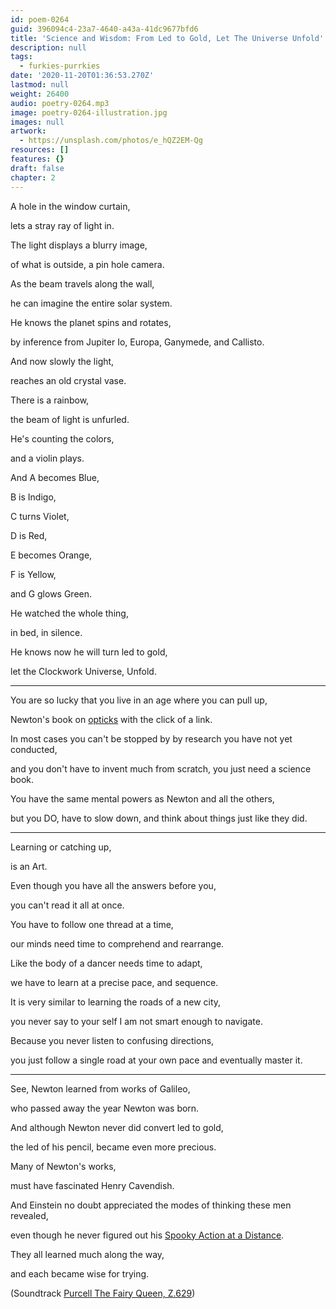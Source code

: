 ```yaml
---
id: poem-0264
guid: 396094c4-23a7-4640-a43a-41dc9677bfd6
title: 'Science and Wisdom: From Led to Gold, Let The Universe Unfold'
description: null
tags:
  - furkies-purrkies
date: '2020-11-20T01:36:53.270Z'
lastmod: null
weight: 26400
audio: poetry-0264.mp3
image: poetry-0264-illustration.jpg
images: null
artwork:
  - https://unsplash.com/photos/e_hQZ2EM-Qg
resources: []
features: {}
draft: false
chapter: 2
---
```


A hole in the window curtain,

lets a stray ray of light in.

The light displays a blurry image,

of what is outside, a pin hole camera.

As the beam travels along the wall,

he can imagine the entire solar system.

He knows the planet spins and rotates,

by inference from Jupiter Io, Europa, Ganymede, and Callisto.

And now slowly the light,

reaches an old crystal vase.

There is a rainbow,

the beam of light is unfurled.

He's counting the colors,

and a violin plays.

And A becomes Blue,

B is Indigo,

C turns Violet,

D is Red,

E becomes Orange,

F is Yellow,

and G glows Green.

He watched the whole thing,

in bed, in silence.

He knows now he will turn led to gold,

let the Clockwork Universe, Unfold.

---

You are so lucky that you live in an age where you can pull up,

Newton's book on [opticks](https://www.gutenberg.org/files/33504/33504-h/33504-h.htm) with the click of a link.

In most cases you can't be stopped by by research you have not yet conducted,

and you don't have to invent much from scratch, you just need a science book.

You have the same mental powers as Newton and all the others,

but you DO, have to slow down, and think about things just like they did.

---

Learning or catching up,

is an Art.

Even though you have all the answers before you,

you can't read it all at once.

You have to follow one thread at a time,

our minds need time to comprehend and rearrange.

Like the body of a dancer needs time to adapt,

we have to learn at a precise pace, and sequence.

It is very similar to learning the roads of a new city,

you never say to your self I am not smart enough to navigate.

Because you never listen to confusing directions,

you just follow a single road at your own pace and eventually master it.

---

See, Newton learned from works of Galileo,

who passed away the year Newton was born.

And although Newton never did convert led to gold,

the led of his pencil, became even more precious.

Many of Newton's works,

must have fascinated Henry Cavendish.

And Einstein no doubt appreciated the modes of thinking these men revealed,

even though he never figured out his [Spooky Action at a Distance](https://www.youtube.com/watch?v=JFozGfxmi8A).

They all learned much along the way,

and each became wise for trying.

(Soundtrack [Purcell The Fairy Queen, Z.629](https://musopen.org/music/11140-the-fairy-queen-z629/))
